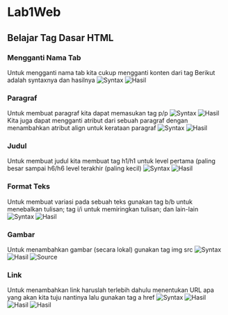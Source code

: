 # Lab1Web
## Belajar Tag Dasar HTML

### Mengganti Nama Tab
Untuk mengganti nama tab kita cukup mengganti konten dari tag <title></title>
Berikut adalah syntaxnya dan hasilnya
![Syntax](Screenshot/Tab2.png)
![Hasil](screenshot/Tab1.png)
### Paragraf
Untuk membuat paragraf kita dapat memasukan tag p/p 
![Syntax](Screenshot/Paragraf2.png)
![Hasil](screenshot/Paragraf1.png)
Kita juga dapat mengganti atribut dari sebuah paragraf dengan menambahkan 
atribut align untuk kerataan paragraf
![Syntax](Screenshot/Paragraf4.png)
![Hasil](screenshot/Paragraf3.png)
### Judul
Untuk membuat judul kita membuat tag h1/h1 untuk level pertama (paling 
besar sampai h6/h6 level terakhir (paling kecil)
![Syntax](Screenshot/Judul2.png)
![Hasil](screenshot/Judul1.png)
### Format Teks
Untuk membuat variasi pada sebuah teks gunakan tag b/b untuk menebalkan 
tulisan; tag i/i untuk memiringkan tulisan; dan lain-lain
![Syntax](Screenshot/Format2.png)
![Hasil](screenshot/Format1.png)
### Gambar
Untuk menambahkan gambar (secara lokal) gunakan tag img src
![Syntax](Screenshot/Gambar3.png)
![Hasil](screenshot/Gambar1.png)
![Source](Screenshot/Gambar2.png)
### Link
Untuk menambahkan link haruslah terlebih dahulu menentukan URL apa yang akan 
kita tuju nantinya lalu gunakan tag a href
![Syntax](Screenshot/Link4.png)
![Hasil](screenshot/Link1.png)
![Hasil](Screenshot/Link2.png)
![Hasil](Screenshot/Link3.png)